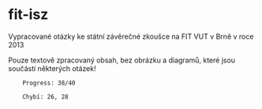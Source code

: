 fit-isz
=======

Vypracované otázky ke státní závěrečné zkoušce na FIT VUT v Brně v roce 2013

Pouze textově zpracovaný obsah, bez obrázku a diagramů, které jsou součástí některých otázek!

		Progress: 38/40

		Chybí: 26, 28
